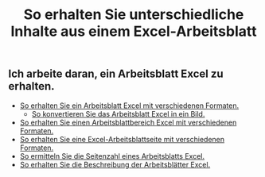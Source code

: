 ﻿---
title: So erhalten Sie unterschiedliche Inhalte aus einem Excel-Arbeitsblatt
second_title: Aspose.Cells Cloud Documen
linktitle: Ge
type: docs
url: /de/worksheets/get/
keywords: How to get different content from an Excel worksheet
description: Aspose.Cells Cloud REST API unterstützt das Abrufen unterschiedlicher Inhalte aus einem Excel Arbeitsblatt. SDK unterstützt verschiedene Entwicklungssprachen. Dazu gehören Android, C#, Go, Java, NodeJS, Perl, PHP, Python, Ruby und Swift
weight: 20
---
## Ich arbeite daran, ein Arbeitsblatt Excel zu erhalten.

- [So erhalten Sie ein Arbeitsblatt Excel mit verschiedenen Formaten.](/cells/de/worksheets/get-worksheet/) 
    - [So konvertieren Sie das Arbeitsblatt Excel in ein Bild.](/cells/de/worksheets/to-image/)
- [So erhalten Sie einen Arbeitsblattbereich Excel mit verschiedenen Formaten.](/cells/de/worksheets/area-to-different-formats/)
- [So erhalten Sie eine Excel-Arbeitsblattseite mit verschiedenen Formaten.](/cells/de/get-worksheet-for-page-index/) 
- [So ermitteln Sie die Seitenzahl eines Arbeitsblatts Excel.](/cells/de/worksheets/page-count/) 
- [So erhalten Sie die Beschreibung der Arbeitsblätter Excel.](/cells/de/worksheets/get-all/) 


